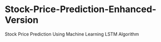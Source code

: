 # Stock-Price-Prediction-Enhanced-Version
Stock Price Prediction Using Machine Learning LSTM Algorithm
